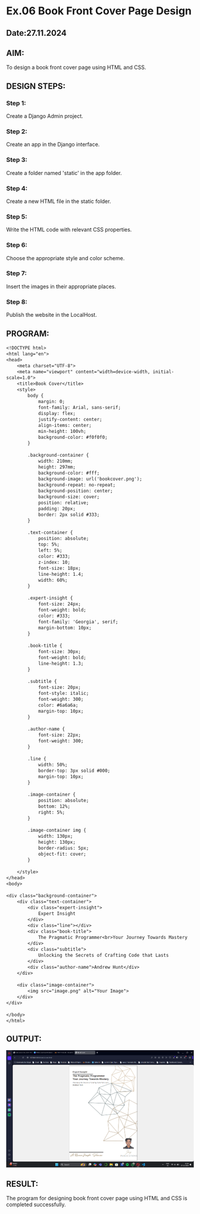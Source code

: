 # Ex.06 Book Front Cover Page Design
## Date:27.11.2024

## AIM:
To design a book front cover page using HTML and CSS.

## DESIGN STEPS:

### Step 1:
Create a Django Admin project.

### Step 2:
Create an app in the Django interface.

### Step 3:
Create a folder named 'static' in the app folder.

### Step 4:
Create a new HTML file in the static folder.

### Step 5:
Write the HTML code with relevant CSS properties.

### Step 6:
Choose the appropriate style and color scheme.

### Step 7:
Insert the images in their appropriate places.

### Step 8:
Publish the website in the LocalHost.

## PROGRAM:
```
<!DOCTYPE html>
<html lang="en">
<head>
    <meta charset="UTF-8">
    <meta name="viewport" content="width=device-width, initial-scale=1.0">
    <title>Book Cover</title>
    <style>
        body {
            margin: 0;
            font-family: Arial, sans-serif;
            display: flex;
            justify-content: center;
            align-items: center;
            min-height: 100vh;
            background-color: #f0f0f0;
        }

        .background-container {
            width: 210mm;
            height: 297mm;
            background-color: #fff;
            background-image: url('bookcover.png');
            background-repeat: no-repeat;
            background-position: center;
            background-size: cover;
            position: relative;
            padding: 20px;
            border: 2px solid #333;
        }

        .text-container {
            position: absolute;
            top: 5%; 
            left: 5%;
            color: #333;
            z-index: 10;
            font-size: 18px;
            line-height: 1.4;
            width: 60%; 
        }

        .expert-insight {
            font-size: 24px;
            font-weight: bold;
            color: #333;
            font-family: 'Georgia', serif;
            margin-bottom: 10px;
        }

        .book-title {
            font-size: 30px;
            font-weight: bold;
            line-height: 1.3;
        }

        .subtitle {
            font-size: 20px;
            font-style: italic;
            font-weight: 300;
            color: #6a6a6a;
            margin-top: 10px;
        }

        .author-name {
            font-size: 22px;
            font-weight: 300;
        }

        .line {
            width: 50%; 
            border-top: 3px solid #000; 
            margin-top: 10px;
        }

        .image-container {
            position: absolute;
            bottom: 12%;
            right: 5%;
        }

        .image-container img {
            width: 130px;
            height: 130px;
            border-radius: 5px;
            object-fit: cover;
        }

    </style>
</head>
<body>

<div class="background-container">
    <div class="text-container">
        <div class="expert-insight">
            Expert Insight
        </div>
        <div class="line"></div> 
        <div class="book-title">
            The Pragmatic Programmer<br>Your Journey Towards Mastery
        </div>
        <div class="subtitle">
            Unlocking the Secrets of Crafting Code that Lasts
        </div>
        <div class="author-name">Andrew Hunt</div>
    </div>

    <div class="image-container">
        <img src="image.png" alt="Your Image">
    </div>
</div>

</body>
</html>
```

## OUTPUT:
![alt text](image.png)

## RESULT:
The program for designing book front cover page using HTML and CSS is completed successfully.

